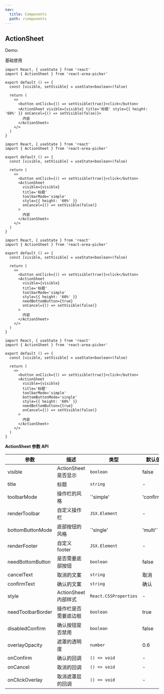 ```yaml
---
nav:
  title: Components
  path: /components
---
```


## ActionSheet

Demo:

基础使用

```tsx
import React, { useState } from 'react'
import { ActionSheet } from 'react-area-picker'

export default () => {
  const [visible, setVisible] = useState<boolean>(false)

  return (
    <>
      <button onClick={() => setVisible(true)}>click</button>
      <ActionSheet visible={visible} title='标题' style={{ height: '60%' }} onCancel={() => setVisible(false)}>
        内容
      </ActionSheet>
    </>
  )
}
```

```tsx
import React, { useState } from 'react'
import { ActionSheet } from 'react-area-picker'

export default () => {
  const [visible, setVisible] = useState<boolean>(false)

  return (
    <>
      <button onClick={() => setVisible(true)}>click</button>
      <ActionSheet
        visible={visible}
        title='标题'
        toolbarMode='simple'
        style={{ height: '60%' }}
        onCancel={() => setVisible(false)}
      >
        内容
      </ActionSheet>
    </>
  )
}
```

```tsx
import React, { useState } from 'react'
import { ActionSheet } from 'react-area-picker'

export default () => {
  const [visible, setVisible] = useState<boolean>(false)

  return (
    <>
      <button onClick={() => setVisible(true)}>click</button>
      <ActionSheet
        visible={visible}
        title='标题'
        toolbarMode='simple'
        style={{ height: '60%' }}
        needBottomButton={true}
        onCancel={() => setVisible(false)}
      >
        内容
      </ActionSheet>
    </>
  )
}
```

```tsx
import React, { useState } from 'react'
import { ActionSheet } from 'react-area-picker'

export default () => {
  const [visible, setVisible] = useState<boolean>(false)

  return (
    <>
      <button onClick={() => setVisible(true)}>click</button>
      <ActionSheet
        visible={visible}
        title='标题'
        toolbarMode='simple'
        bottomButtonMode='single'
        style={{ height: '60%' }}
        needBottomButton={true}
        onCancel={() => setVisible(false)}
      >
        内容
      </ActionSheet>
    </>
  )
}
```

**ActionSheet 参数 API**

| 参数              | 描述                 | 类型                   | 默认值    |
| ----------------- | -------------------- | ---------------------- | --------- |
| visible           | ActionSheet 是否显示 | `boolean`              | false     |
| title             | 标题                 | `string`               | -         |
| toolbarMode       | 操作栏的风格         | `'simple' | 'confirm'` | `confirm` |
| renderToolbar     | 自定义操作栏         | `JSX.Element`          | -         |
| bottomButtonMode  | 底部按钮的风格       | `'single' | 'multi'`   | `multi`   |
| renderFooter      | 自定义 footer        | `JSX.Element`          | -         |
| needBottomButton  | 是否需要底部按钮     | `boolean`              | false     |
| cancelText        | 取消的文案           | `string`               | 取消      |
| confirmText       | 确认的文案           | `string`               | 确认      |
| style             | ActionSheet 内部样式 | `React.CSSProperties`  | -         |
| needToolbarBorder | 操作栏是否需要底边框 | `boolean`              | true      |
| disabledConfirm   | 确认按钮是否禁用     | `boolean`              | false     |
| overlayOpacity    | 遮罩的透明度         | `number`               | 0.6       |
| onConfirm         | 确认的回调           | `() => void`           | -         |
| onCancel          | 取消的回调           | `() => void`           | -         |
| onClickOverlay    | 取消遮罩层的回调     | `() => void`           | -         |
